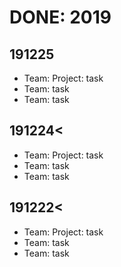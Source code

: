 # DONE: 2019

## 191225

+ Team: Project: task
+ Team: task
+ Team: task

## 191224<

+ Team: Project: task
+ Team: task
+ Team: task

## 191222<

+ Team: Project: task
+ Team: task
+ Team: task
